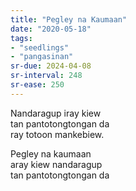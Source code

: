```yaml
---
title: "Pegley na Kaumaan"
date: "2020-05-18"
tags:
- "seedlings"
- "pangasinan"
sr-due: 2024-04-08
sr-interval: 248
sr-ease: 250
---
```


Nandaragup iray kiew  
tan pantotongtongan da  
ray totoon mankebiew.  

Pegley na kaumaan  
aray kiew nandaragup  
tan pantotongtongan da  